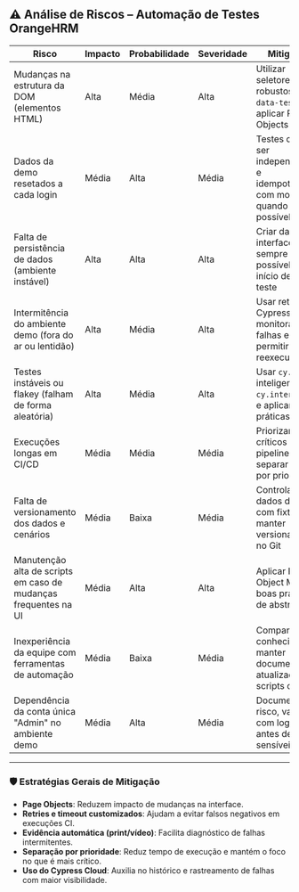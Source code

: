 ## ⚠️ **Análise de Riscos – Automação de Testes OrangeHRM**

| Risco                                                           | Impacto | Probabilidade | Severidade | Mitigação                                                                  |
| --------------------------------------------------------------- | ------- | ------------- | ---------- | -------------------------------------------------------------------------- |
| Mudanças na estrutura da DOM (elementos HTML)                   | Alta    | Média         | Alta       | Utilizar seletores robustos (ex: `data-testid`), aplicar Page Objects      |
| Dados da demo resetados a cada login                            | Média   | Alta          | Média      | Testes devem ser independentes e idempotentes, com mocks quando possível   |
| Falta de persistência de dados (ambiente instável)              | Alta    | Alta          | Alta       | Criar dados via interface sempre que possível no início de cada teste      |
| Intermitência do ambiente demo (fora do ar ou lentidão)         | Alta    | Média         | Alta       | Usar retries do Cypress, monitorar falhas em CI e permitir reexecução      |
| Testes instáveis ou flakey (falham de forma aleatória)          | Alta    | Média         | Alta       | Usar `cy.wait()` inteligentes, `cy.intercept()`, e aplicar boas práticas   |
| Execuções longas em CI/CD                                       | Média   | Média         | Média      | Priorizar testes críticos em pipelines e separar testes por prioridade     |
| Falta de versionamento dos dados e cenários                     | Média   | Baixa         | Média      | Controlar dados de teste com fixtures e manter versionamento no Git        |
| Manutenção alta de scripts em caso de mudanças frequentes na UI | Média   | Alta          | Alta       | Aplicar Page Object Model e boas práticas de abstração                     |
| Inexperiência da equipe com ferramentas de automação            | Média   | Baixa         | Média      | Compartilhar conhecimento, manter documentação atualizada e scripts claros |
| Dependência da conta única "Admin" no ambiente demo             | Média   | Alta          | Média      | Documentar o risco, validar com login antes de testes sensíveis            |

---

### 🛡️ Estratégias Gerais de Mitigação

* **Page Objects**: Reduzem impacto de mudanças na interface.
* **Retries e timeout customizados**: Ajudam a evitar falsos negativos em execuções CI.
* **Evidência automática (print/vídeo)**: Facilita diagnóstico de falhas intermitentes.
* **Separação por prioridade**: Reduz tempo de execução e mantém o foco no que é mais crítico.
* **Uso do Cypress Cloud**: Auxilia no histórico e rastreamento de falhas com maior visibilidade.
